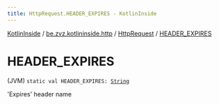```yaml
---
title: HttpRequest.HEADER_EXPIRES - KotlinInside
---
```


[KotlinInside](../../index.html) / [be.zvz.kotlininside.http](../index.html) / [HttpRequest](index.html) / [HEADER_EXPIRES](./-h-e-a-d-e-r_-e-x-p-i-r-e-s.html)

# HEADER_EXPIRES

(JVM) `static val HEADER_EXPIRES: `[`String`](https://kotlinlang.org/api/latest/jvm/stdlib/kotlin/-string/index.html)

'Expires' header name


